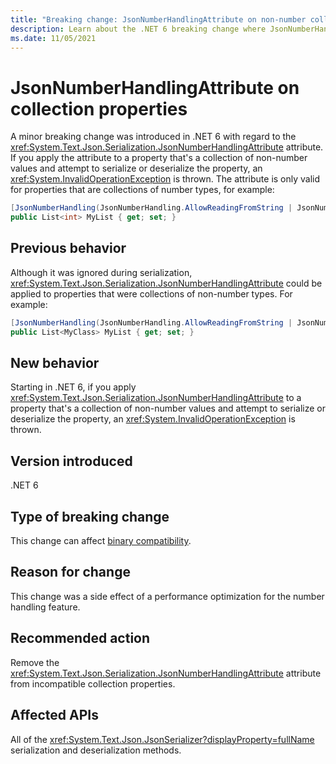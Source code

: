 ```yaml
---
title: "Breaking change: JsonNumberHandlingAttribute on non-number collection properties"
description: Learn about the .NET 6 breaking change where JsonNumberHandlingAttribute can now only be applied to properties that are collections of numbers.
ms.date: 11/05/2021
---
```

# JsonNumberHandlingAttribute on collection properties

A minor breaking change was introduced in .NET 6 with regard to the <xref:System.Text.Json.Serialization.JsonNumberHandlingAttribute> attribute. If you apply the attribute to a property that's a collection of non-number values and attempt to serialize or deserialize the property, an <xref:System.InvalidOperationException> is thrown. The attribute is only valid for properties that are collections of number types, for example:

```csharp
[JsonNumberHandling(JsonNumberHandling.AllowReadingFromString | JsonNumberHandling.WriteAsString)]
public List<int> MyList { get; set; }
```

## Previous behavior

Although it was ignored during serialization, <xref:System.Text.Json.Serialization.JsonNumberHandlingAttribute> could be applied to properties that were collections of non-number types. For example:

```csharp
[JsonNumberHandling(JsonNumberHandling.AllowReadingFromString | JsonNumberHandling.WriteAsString)]
public List<MyClass> MyList { get; set; }
```

## New behavior

Starting in .NET 6, if you apply <xref:System.Text.Json.Serialization.JsonNumberHandlingAttribute> to a property that's a collection of non-number values and attempt to serialize or deserialize the property, an <xref:System.InvalidOperationException> is thrown.

## Version introduced

.NET 6

## Type of breaking change

This change can affect [binary compatibility](../../categories.md#binary-compatibility).

## Reason for change

This change was a side effect of a performance optimization for the number handling feature.

## Recommended action

Remove the <xref:System.Text.Json.Serialization.JsonNumberHandlingAttribute> attribute from incompatible collection properties.

## Affected APIs

All of the <xref:System.Text.Json.JsonSerializer?displayProperty=fullName> serialization and deserialization methods.

